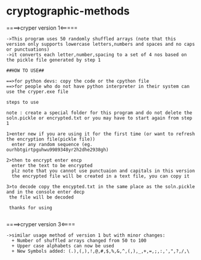 # cryptographic-methods
====>cryper version 1<=====
~~~~~~~~~~~~~~~~~~~~~~~~~~~~~~~~~~~~~~~~~~~~~~~~~~~~~~~~~~~~~~~~~~~~~~~~~~~~~~~~~~~~~~~~~~~~~~~~~~~~~~~~~~~~~~~~~~~~~~~~~~~~~~~~~~~~~~~~~~~~~~~~~~~~~~~~~~~~~~~~~~~~~~~~
->This program uses 50 randomly shuffled arrays (note that this version only supports lowercase letters,numbers and spaces and no caps or punctuations)
->it converts each letter,number,spacing to a set of 4 nos based on the pickle file generated by step 1
~~~~~~~~~~~~~~~~~~~~~~~~~~~~~~~~~~~~~~~~~~~~~~~~~~~~~~~~~~~~~~~~~~~~~~~~~~~~~~~~~~~~~~~~~~~~~~~~~~~~~~~~~~~~~~~~~~~~~~~~~~~~~~~~~~~~~~~~~~~~~~~~~~~~~~~~~~~~~~~~~~~~~~~~
~~~~~~~~~~~~~~~~~~~~~~~~~~~~~~~~~~~~~~~~~~~~~~~~~~~~~~~~~~~~~~~~~~~~~~~~~~~~~~~~~~~~~~~~~~~~~~~~~~~~~~~~~~~~~~~~~~~~~~~~~~~~~~~~~~~~~~~~~~~~~~~~~~~~~~~~~~~~~~~~~~~~~~~~
##HOW TO USE##

==>for python devs: copy the code or the cpython file
==>for people who do not have python interpreter in their system can use the cryper.exe file

steps to use 

note : create a special folder for this program and do not delete the soln.pickle or encrypted.txt or you may have to start again from step 1

1>enter new if you are using it for the first time (or want to refresh the encryption file(pickle file))
  enter any random sequence (eg. ourhbtgirtpguhwu9989348yr2h2dhe2938gh)

2>then to encrypt enter encp
  enter the text to be encrypted
  plz note that you cannot use punctuaion and capitals in this version
  the encrypted file will be created in a text file, you can copy it

3>to decode copy the encypted.txt in the same place as the soln.pickle and in the console enter decp
 the file will be decoded
 
 thanks for using


~~~~~~~~~~~~~~~~~~~~~~~~~~~~~~~~~~~~~~~~~~~~~~~~~~~~~~~~~~~~~~~~~~~~~~~~~~~~~~~~~~~~~~~~~~~~~~~~~~~~~~~~~~~~~~~~~~~~~~~~~~~~~~~~~~~~~~~~~~~~~~~~~~~~~~~~~~~~~~~~~~~~~~~~~
====>cryper version 3<====
~~~~~~~~~~~~~~~~~~~~~~~~~~~~~~~~~~~~~~~~~~~~~~~~~~~~~~~~~~~~~~~~~~~~~~~~~~~~~~~~~~~~~~~~~~~~~~~~~~~~~~~~~~~~~~~~~~~~~~~~~~~~~~~~~~~~~~~~~~~~~~~~~~~~~~~~~~~~~~~~~~~~~~~~~
->similar usage method of version 1 but with minor changes:
  + Number of shuffled arrays changed from 50 to 100
  + Upper case alphabets can now be used
  + New Symbols added: (.),(,),!,@,#,$,%,&,^,(,),_,+,=,;,:,',",?,/,\
